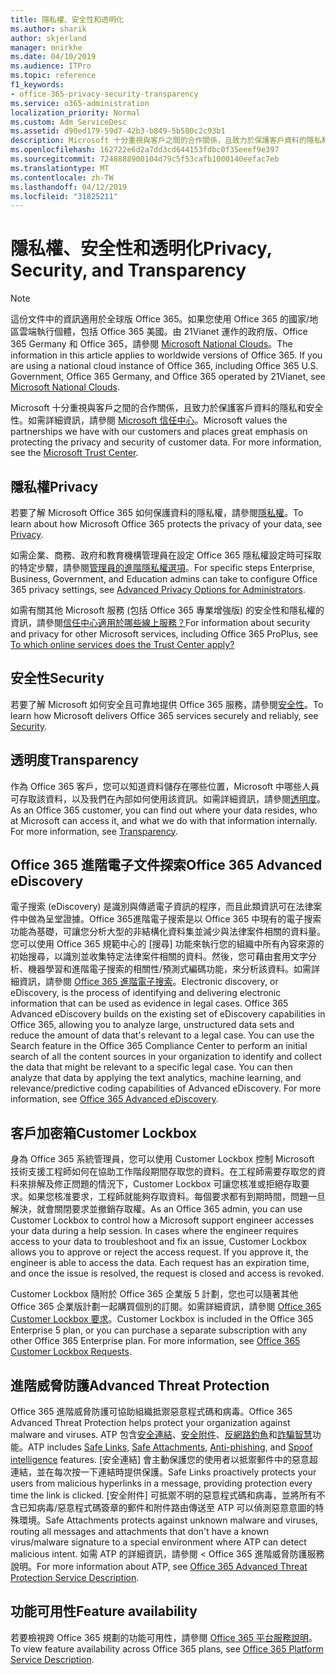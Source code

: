 ```yaml
---
title: 隱私權、安全性和透明化
ms.author: sharik
author: skjerland
manager: mnirkhe
ms.date: 04/10/2019
ms.audience: ITPro
ms.topic: reference
f1_keywords:
- office-365-privacy-security-transparency
ms.service: o365-administration
localization_priority: Normal
ms.custom: Adm_ServiceDesc
ms.assetid: d90ed179-59d7-42b3-b849-5b580c2c93b1
description: Microsoft 十分重視與客戶之間的合作關係，且致力於保護客戶資料的隱私和安全性。 如需詳細資訊，請參閱 Microsoft 信任中心。
ms.openlocfilehash: 162722e6d2a7dd3cd644153fdbc0f35eeef9e397
ms.sourcegitcommit: 7248888900104d79c5f53cafb1000140eefac7eb
ms.translationtype: MT
ms.contentlocale: zh-TW
ms.lasthandoff: 04/12/2019
ms.locfileid: "31825211"
---
```

# <a name="privacy-security-and-transparency"></a><span data-ttu-id="278db-104">隱私權、安全性和透明化</span><span class="sxs-lookup"><span data-stu-id="278db-104">Privacy, Security, and Transparency</span></span>

> [!NOTE]
> <span data-ttu-id="278db-p102">這份文件中的資訊適用於全球版 Office 365。如果您使用 Office 365 的國家/地區雲端執行個體，包括 Office 365 美國。由 21Vianet 運作的政府版、Office 365 Germany 和 Office 365，請參閱 [Microsoft National Clouds](https://go.microsoft.com/fwlink/?linkid=841582)。</span><span class="sxs-lookup"><span data-stu-id="278db-p102">The information in this article applies to worldwide versions of Office 365. If you are using a national cloud instance of Office 365, including Office 365 U.S. Government, Office 365 Germany, and Office 365 operated by 21Vianet, see [Microsoft National Clouds](https://go.microsoft.com/fwlink/?linkid=841582).</span></span> 
  
<span data-ttu-id="278db-p103">Microsoft 十分重視與客戶之間的合作關係，且致力於保護客戶資料的隱私和安全性。如需詳細資訊，請參閱 [Microsoft 信任中心](http://go.microsoft.com/fwlink/?LinkID=717951&amp;clcid=0x409)。</span><span class="sxs-lookup"><span data-stu-id="278db-p103">Microsoft values the partnerships we have with our customers and places great emphasis on protecting the privacy and security of customer data. For more information, see the [Microsoft Trust Center](http://go.microsoft.com/fwlink/?LinkID=717951&amp;clcid=0x409).</span></span>
  
## <a name="privacy"></a><span data-ttu-id="278db-109">隱私權</span><span class="sxs-lookup"><span data-stu-id="278db-109">Privacy</span></span>

<span data-ttu-id="278db-110">若要了解 Microsoft Office 365 如何保護資料的隱私權，請參閱[隱私權](http://go.microsoft.com/fwlink/?LinkID=717953&amp;clcid=0x409)。</span><span class="sxs-lookup"><span data-stu-id="278db-110">To learn about how Microsoft Office 365 protects the privacy of your data, see [Privacy](http://go.microsoft.com/fwlink/?LinkID=717953&amp;clcid=0x409).</span></span> 
  
<span data-ttu-id="278db-111">如需企業、商務、政府和教育機構管理員在設定 Office 365 隱私權設定時可採取的特定步驟，請參閱[管理員的進階隱私權選項](https://go.microsoft.com/fwlink/p/?LinkID=285202)。</span><span class="sxs-lookup"><span data-stu-id="278db-111">For specific steps Enterprise, Business, Government, and Education admins can take to configure Office 365 privacy settings, see [Advanced Privacy Options for Administrators](https://go.microsoft.com/fwlink/p/?LinkID=285202).</span></span>
  
<span data-ttu-id="278db-112">如需有關其他 Microsoft 服務 (包括 Office 365 專業增強版) 的安全性和隱私權的資訊，請參閱[信任中心適用於哪些線上服務？](https://www.microsoft.com/trustcenter/default.aspx)</span><span class="sxs-lookup"><span data-stu-id="278db-112">For information about security and privacy for other Microsoft services, including Office 365 ProPlus, see [To which online services does the Trust Center apply?](https://www.microsoft.com/trustcenter/default.aspx)</span></span>
  
## <a name="security"></a><span data-ttu-id="278db-113">安全性</span><span class="sxs-lookup"><span data-stu-id="278db-113">Security</span></span>

<span data-ttu-id="278db-114">若要了解 Microsoft 如何安全且可靠地提供 Office 365 服務，請參閱[安全性](http://go.microsoft.com/fwlink/?LinkID=717954&amp;clcid=0x409)。</span><span class="sxs-lookup"><span data-stu-id="278db-114">To learn how Microsoft delivers Office 365 services securely and reliably, see [Security](http://go.microsoft.com/fwlink/?LinkID=717954&amp;clcid=0x409).</span></span>
  
## <a name="transparency"></a><span data-ttu-id="278db-115">透明度</span><span class="sxs-lookup"><span data-stu-id="278db-115">Transparency</span></span>

<span data-ttu-id="278db-p104">作為 Office 365 客戶，您可以知道資料儲存在哪些位置，Microsoft 中哪些人員可存取該資料，以及我們在內部如何使用該資訊。如需詳細資訊，請參閱[透明度](http://go.microsoft.com/fwlink/?LinkID=717955&amp;clcid=0x409)。</span><span class="sxs-lookup"><span data-stu-id="278db-p104">As an Office 365 customer, you can find out where your data resides, who at Microsoft can access it, and what we do with that information internally. For more information, see [Transparency](http://go.microsoft.com/fwlink/?LinkID=717955&amp;clcid=0x409).</span></span>
  
## <a name="office-365-advanced-ediscovery"></a><span data-ttu-id="278db-118">Office 365 進階電子文件探索</span><span class="sxs-lookup"><span data-stu-id="278db-118">Office 365 Advanced eDiscovery</span></span>

<span data-ttu-id="278db-p105">電子搜索 (eDiscovery) 是識別與傳遞電子資訊的程序，而且此類資訊可在法律案件中做為呈堂證據。Office 365進階電子搜索是以 Office 365 中現有的電子搜索功能為基礎，可讓您分析大型的非結構化資料集並減少與法律案件相關的資料量。您可以使用 Office 365 規範中心的 [搜尋] 功能來執行您的組織中所有內容來源的初始搜尋，以識別並收集特定法律案件相關的資料。然後，您可藉由套用文字分析、機器學習和進階電子搜索的相關性/預測式編碼功能，來分析該資料。如需詳細資訊，請參閱 [Office 365 進階電子搜索](http://go.microsoft.com/fwlink/?LinkID=717971&amp;clcid=0x409)。</span><span class="sxs-lookup"><span data-stu-id="278db-p105">Electronic discovery, or eDiscovery, is the process of identifying and delivering electronic information that can be used as evidence in legal cases. Office 365 Advanced eDiscovery builds on the existing set of eDiscovery capabilities in Office 365, allowing you to analyze large, unstructured data sets and reduce the amount of data that's relevant to a legal case. You can use the Search feature in the Office 365 Compliance Center to perform an initial search of all the content sources in your organization to identify and collect the data that might be relevant to a specific legal case. You can then analyze that data by applying the text analytics, machine learning, and relevance/predictive coding capabilities of Advanced eDiscovery. For more information, see [Office 365 Advanced eDiscovery](http://go.microsoft.com/fwlink/?LinkID=717971&amp;clcid=0x409).</span></span>
  
## <a name="customer-lockbox"></a><span data-ttu-id="278db-124">客戶加密箱</span><span class="sxs-lookup"><span data-stu-id="278db-124">Customer Lockbox</span></span>

<span data-ttu-id="278db-p106">身為 Office 365 系統管理員，您可以使用 Customer Lockbox 控制 Microsoft 技術支援工程師如何在協助工作階段期間存取您的資料。在工程師需要存取您的資料來排解及修正問題的情況下，Customer Lockbox 可讓您核准或拒絕存取要求。如果您核准要求，工程師就能夠存取資料。每個要求都有到期時間，問題一旦解決，就會關閉要求並撤銷存取權。</span><span class="sxs-lookup"><span data-stu-id="278db-p106">As an Office 365 admin, you can use Customer Lockbox to control how a Microsoft support engineer accesses your data during a help session. In cases where the engineer requires access to your data to troubleshoot and fix an issue, Customer Lockbox allows you to approve or reject the access request. If you approve it, the engineer is able to access the data. Each request has an expiration time, and once the issue is resolved, the request is closed and access is revoked.</span></span>
  
<span data-ttu-id="278db-p107">Customer Lockbox 隨附於 Office 365 企業版 5 計劃，您也可以隨著其他 Office 365 企業版計劃一起購買個別的訂閱。如需詳細資訊，請參閱 [Office 365 Customer Lockbox 要求](http://go.microsoft.com/fwlink/?LinkID=717969&amp;clcid=0x409)。</span><span class="sxs-lookup"><span data-stu-id="278db-p107">Customer Lockbox is included in the Office 365 Enterprise 5 plan, or you can purchase a separate subscription with any other Office 365 Enterprise plan. For more information, see [Office 365 Customer Lockbox Requests](http://go.microsoft.com/fwlink/?LinkID=717969&amp;clcid=0x409).</span></span>
  
## <a name="advanced-threat-protection"></a><span data-ttu-id="278db-131">進階威脅防護</span><span class="sxs-lookup"><span data-stu-id="278db-131">Advanced Threat Protection</span></span>

<span data-ttu-id="278db-132">Office 365 進階威脅防護可協助組織抵禦惡意程式碼和病毒。</span><span class="sxs-lookup"><span data-stu-id="278db-132">Office 365 Advanced Threat Protection helps protect your organization against malware and viruses.</span></span> <span data-ttu-id="278db-133">ATP 包含[安全連結](https://docs.microsoft.com/office365/securitycompliance/atp-safe-links)、[安全附件](https://docs.microsoft.com/office365/securitycompliance/atp-safe-attachments)、[反網路釣魚](https://docs.microsoft.com/office365/securitycompliance/atp-anti-phishing)和[詐騙智慧](https://docs.microsoft.com/office365/securitycompliance/learn-about-spoof-intelligence)功能。</span><span class="sxs-lookup"><span data-stu-id="278db-133">ATP includes [Safe Links](https://docs.microsoft.com/office365/securitycompliance/atp-safe-links), [Safe Attachments](https://docs.microsoft.com/office365/securitycompliance/atp-safe-attachments), [Anti-phishing](https://docs.microsoft.com/office365/securitycompliance/atp-anti-phishing), and [Spoof intelligence](https://docs.microsoft.com/office365/securitycompliance/learn-about-spoof-intelligence) features.</span></span> <span data-ttu-id="278db-134">[安全連結] 會主動保護您的使用者以抵禦郵件中的惡意超連結，並在每次按一下連結時提供保護。</span><span class="sxs-lookup"><span data-stu-id="278db-134">Safe Links proactively protects your users from malicious hyperlinks in a message, providing protection every time the link is clicked.</span></span> <span data-ttu-id="278db-135">[安全附件] 可抵禦不明的惡意程式碼和病毒，並將所有不含已知病毒/惡意程式碼簽章的郵件和附件路由傳送至 ATP 可以偵測惡意意圖的特殊環境。</span><span class="sxs-lookup"><span data-stu-id="278db-135">Safe Attachments protects against unknown malware and viruses, routing all messages and attachments that don't have a known virus/malware signature to a special environment where ATP can detect malicious intent.</span></span> <span data-ttu-id="278db-136">如需 ATP 的詳細資訊，請參閱 < <b0>Office 365 進階威脅防護服務說明</b0>。</span><span class="sxs-lookup"><span data-stu-id="278db-136">For more information about ATP, see [Office 365 Advanced Threat Protection Service Description](../office-365-advanced-threat-protection-service-description.md).</span></span>
  
## <a name="feature-availability"></a><span data-ttu-id="278db-137">功能可用性</span><span class="sxs-lookup"><span data-stu-id="278db-137">Feature availability</span></span>

<span data-ttu-id="278db-138">若要檢視跨 Office 365 規劃的功能可用性，請參閱 [Office 365 平台服務說明](https://technet.microsoft.com/library/office-365-platform-service-description.aspx)。</span><span class="sxs-lookup"><span data-stu-id="278db-138">To view feature availability across Office 365 plans, see [Office 365 Platform Service Description](https://technet.microsoft.com/library/office-365-platform-service-description.aspx).</span></span>
  

